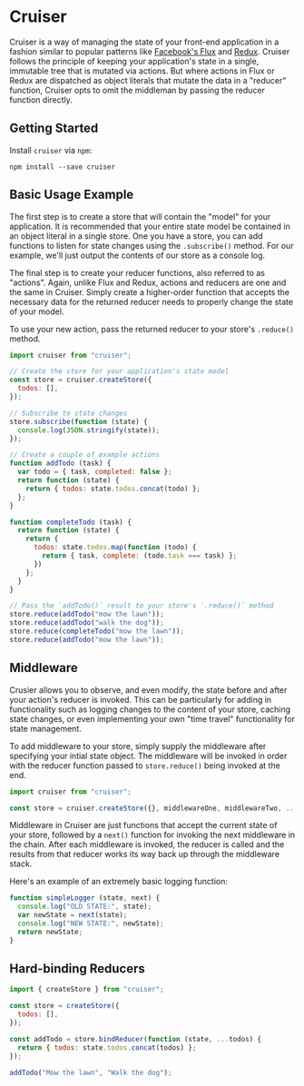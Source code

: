 # Cruiser

Cruiser is a way of managing the state of your front-end application in a fashion similar to popular patterns like [Facebook's Flux](http://facebook.github.io/flux/) and [Redux](http://redux.js.org/).  Cruiser follows the principle of keeping your application's state in a single, immutable tree that is mutated via actions.  But where actions in Flux or Redux are dispatched as object literals that mutate the data in a "reducer" function, Cruiser opts to omit the middleman by passing the reducer function directly.

## Getting Started

Install `cruiser` via `npm`:

```
npm install --save cruiser
```

## Basic Usage Example

The first step is to create a store that will contain the "model" for your application.  It is recommended that your entire state model be contained in an object literal in a single store.  One you have a store, you can add functions to listen for state changes using the `.subscribe()` method.  For our example, we'll just output the contents of our store as a console log.

The final step is to create your reducer functions, also referred to as "actions".  Again, unlike Flux and Redux, actions and reducers are one and the same in Cruiser.  Simply create a higher-order function that accepts the necessary data for the returned reducer needs to properly change the state of your model.

To use your new action, pass the returned reducer to your store's `.reduce()` method.

```js
import cruiser from "cruiser";

// Create the store for your application's state model
const store = cruiser.createStore({
  todos: [],
});

// Subscribe to state changes
store.subscribe(function (state) {
  console.log(JSON.stringify(state));
});

// Create a couple of example actions
function addTodo (task) {
  var todo = { task, completed: false };
  return function (state) {
    return { todos: state.todos.concat(todo) };
  };
}

function completeTodo (task) {
  return function (state) {
    return {
      todos: state.todos.map(function (todo) {
        return { task, complete: (todo.task === task) };
      })
    };
  }
}

// Pass the `addTodo()` result to your store's `.reduce()` method
store.reduce(addTodo("mow the lawn"));
store.reduce(addTodo("walk the dog"));
store.reduce(completeTodo("mow the lawn"));
store.reduce(addTodo("mow the lawn"));
```

## Middleware

Crusier allows you to observe, and even modify, the state before and after your action's reducer is invoked.  This can be particularly for adding in functionality such as logging changes to the content of your store, caching state changes, or even implementing your own "time travel" functionality for state management.

To add middleware to your store, simply supply the middleware after specifying your intial state object.  The middleware will be invoked in order with the reducer function passed to `store.reduce()` being invoked at the end.

```js
import cruiser from "cruiser";

const store = cruiser.createStore({}, middlewareOne, middlewareTwo, ...);
```

Middleware in Cruiser are just functions that accept the current state of your store, followed by a `next()` function for invoking the next middleware in the chain.  After each middleware is invoked, the reducer is called and the results from that reducer works its way back up through the middleware stack.

Here's an example of an extremely basic logging function:

```js
function simpleLogger (state, next) {
  console.log("OLD STATE:", state);
  var newState = next(state);
  console.log("NEW STATE:", newState);
  return newState;
}
```

## Hard-binding Reducers

```js
import { createStore } from "cruiser";

const store = createStore({
  todos: [],
});

const addTodo = store.bindReducer(function (state, ...todos) {
  return { todos: state.todos.concat(todos) };
});

addTodo("Mow the lawn", "Walk the dog");
```